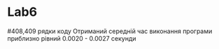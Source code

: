 # Lab6
#408,409 рядки коду
Отриманий середній час виконання програми приблизно рівний 0.0020 - 0.0027 секунди
